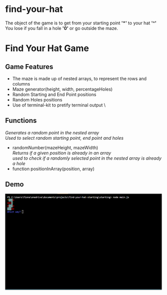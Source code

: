 # find-your-hat
The object of the game is to get from your starting point __'*'__ to your hat **'^'** \
You lose if you fall in a hole **'0'** or go outside the maze.

# Find Your Hat Game
## Game Features
- The maze is made up of nested arrays, to represent the rows and columns
- Maze generator(height, width, percentageHoles)
- Random Starting and End Point positions
- Random Holes positions
- Use of terminal-kit to pretify terminal output \
## Functions
*Generates a random point in the nested array \
Used to select random starting point, end point and holes*
- randomNumber(mazeHeight, mazeWidth) \
*Returns if a given position is already in an array \
used to check if a randomly selected point in the nested array is already a hole*
- function positionInArray(position, array)

## Demo
![Find Your Hat Demo](mazedemo.gif)
